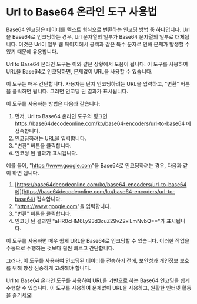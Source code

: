Url to Base64 온라인 도구 사용법
========================

Base64 인코딩은 데이터를 텍스트 형식으로 변환하는 인코딩 방법 중 하나입니다. Url을 Base64로 인코딩하는 경우, Url 문자열의 일부가 Base64 문자열의 일부로 대체됩니다. 이것은 Url이 일부 웹 페이지에서 공백과 같은 특수 문자로 인해 문제가 발생할 수 있기 때문에 유용합니다.

Url to Base64 온라인 도구는 이와 같은 상황에서 도움이 됩니다. 이 도구를 사용하여 URL을 Base64로 인코딩하면, 문제없이 URL을 사용할 수 있습니다.

이 도구는 매우 간단합니다. 사용자는 단지 인코딩하려는 URL을 입력하고, "변환" 버튼을 클릭하면 됩니다. 그러면 인코딩 된 결과가 표시됩니다.

이 도구를 사용하는 방법은 다음과 같습니다:

1. 먼저, Url to Base64 온라인 도구의 링크인 <https://base64decodeonline.com/ko/base64-encoders/url-to-base64> 에 접속합니다.
2. 인코딩하려는 URL을 입력합니다.
3. "변환" 버튼을 클릭합니다.
4. 인코딩 된 결과가 표시됩니다.

예를 들어, "<https://www.google.com>"을 Base64로 인코딩하려는 경우, 다음과 같이 하면 됩니다.

1. [https://base64decodeonline.com/ko/base64-encoders/url-to-base64에](https://base64decodeonline.com/ko/base64-encoders/url-to-base64) 접속합니다.
2. "<https://www.google.com>"을 입력합니다.
3. "변환" 버튼을 클릭합니다.
4. 인코딩 된 결과인 "aHR0cHM6Ly93d3cuZ29vZ2xlLmNvbQ=="가 표시됩니다.

이 도구를 사용하면 매우 쉽게 URL을 Base64로 인코딩할 수 있습니다. 이러한 작업을 수동으로 수행하는 것보다 훨씬 빠르고 간단합니다.

그러나, 이 도구를 사용하여 인코딩된 데이터를 전송하기 전에, 보안성과 개인정보 보호를 위해 항상 신중하게 고려해야 합니다.

Url to Base64 온라인 도구를 사용하여 URL을 기반으로 하는 Base64 인코딩을 쉽게 수행할 수 있습니다. 이 도구를 사용하여 문제없이 URL을 사용하고, 원활한 인터넷 활동을 즐기세요!